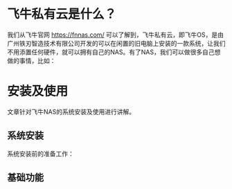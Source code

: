 # 飞牛私有云是什么？
我们从飞牛官网 https://fnnas.com/ 可以了解到，飞牛私有云，即飞牛OS，是由广州铁刃智造技术有限公司开发的可以在闲置的旧电脑上安装的一款系统，让我们不用添置任何硬件，就可以拥有自己的NAS。有了NAS，我们可以做很多自己想做的事情，比如：

# 安装及使用

文章针对飞牛NAS的系统安装及使用进行讲解。

## 系统安装
系统安装前的准备工作：




##  基础功能
